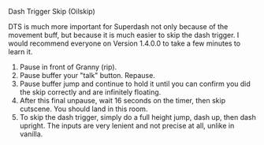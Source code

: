 
Dash Trigger Skip (Oilskip)

DTS is much more important for Superdash not only because of the movement buff, but because it is much easier to skip the dash trigger. I would recommend everyone on Version 1.4.0.0 to take a few minutes to learn it.

1. Pause in front of Granny (rip).
2. Pause buffer your "talk" button. Repause.
3. Pause buffer jump and continue to hold it until you can confirm you did the skip correctly and are infinitely floating.
4. After this final unpause, wait 16 seconds on the timer, then skip cutscene. You should land in this room.
5. To skip the dash trigger, simply do a full height jump, dash up, then dash upright. The inputs are very lenient and not precise at all, unlike in vanilla.
